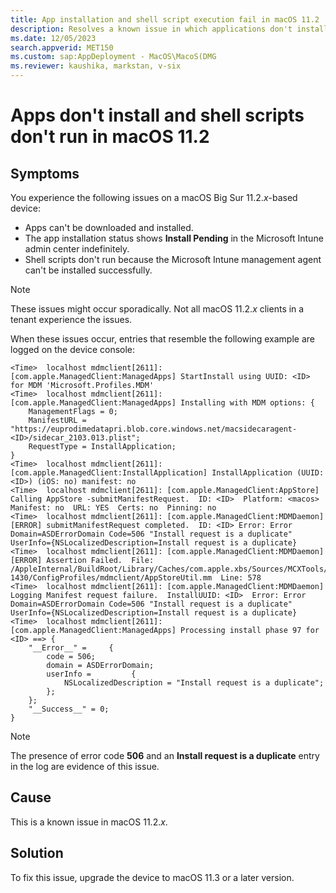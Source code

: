```yaml
---
title: App installation and shell script execution fail in macOS 11.2
description: Resolves a known issue in which applications don't install and shell scripts don't run on devices that run macOS 11.2.x.
ms.date: 12/05/2023
search.appverid: MET150
ms.custom: sap:AppDeployment - MacOS\MacoS(DMG
ms.reviewer: kaushika, markstan, v-six
---
```

# Apps don't install and shell scripts don't run in macOS 11.2

## Symptoms

You experience the following issues on a macOS Big Sur 11.2._x_-based device:

- Apps can't be downloaded and installed.
- The app installation status shows **Install Pending** in the Microsoft Intune admin center indefinitely.
- Shell scripts don't run because the Microsoft Intune management agent can't be installed successfully.

> [!NOTE]
> These issues might occur sporadically. Not all macOS 11.2._x_ clients in a tenant experience the issues.

When these issues occur, entries that resemble the following example are logged on the device console:

```output
<Time>  localhost mdmclient[2611]: [com.apple.ManagedClient:ManagedApps] StartInstall using UUID: <ID> for MDM 'Microsoft.Profiles.MDM'
<Time>  localhost mdmclient[2611]: [com.apple.ManagedClient:ManagedApps] Installing with MDM options: {
    ManagementFlags = 0;
    ManifestURL = "https://euprodimedatapri.blob.core.windows.net/macsidecaragent-<ID>/sidecar_2103.013.plist";
    RequestType = InstallApplication;
}
<Time>  localhost mdmclient[2611]: [com.apple.ManagedClient:InstallApplication] InstallApplication (UUID:<ID>) (iOS: no) manifest: no
<Time>  localhost mdmclient[2611]: [com.apple.ManagedClient:AppStore] Calling AppStore -submitManifestRequest.  ID: <ID>  Platform: <macos>  Manifest: no  URL: YES  Certs: no  Pinning: no
<Time>  localhost mdmclient[2611]: [com.apple.ManagedClient:MDMDaemon] [ERROR] submitManifestRequest completed.  ID: <ID> Error: Error Domain=ASDErrorDomain Code=506 "Install request is a duplicate" UserInfo={NSLocalizedDescription=Install request is a duplicate}
<Time>  localhost mdmclient[2611]: [com.apple.ManagedClient:MDMDaemon] [ERROR] Assertion Failed.  File: /AppleInternal/BuildRoot/Library/Caches/com.apple.xbs/Sources/MCXTools/MCXTools-1430/ConfigProfiles/mdmclient/AppStoreUtil.mm  Line: 578
<Time>  localhost mdmclient[2611]: [com.apple.ManagedClient:MDMDaemon] Logging Manifest request failure.  InstallUUID: <ID>  Error: Error Domain=ASDErrorDomain Code=506 "Install request is a duplicate" UserInfo={NSLocalizedDescription=Install request is a duplicate}
<Time>  localhost mdmclient[2611]: [com.apple.ManagedClient:ManagedApps] Processing install phase 97 for <ID> ==> {
    "__Error__" =     {
        code = 506;
        domain = ASDErrorDomain;
        userInfo =         {
            NSLocalizedDescription = "Install request is a duplicate";
        };
    };
    "__Success__" = 0;
}
```

> [!NOTE]
> The presence of error code **506** and an **Install request is a duplicate** entry in the log are evidence of this issue.

## Cause

This is a known issue in macOS 11.2._x_.

## Solution

To fix this issue, upgrade the device to macOS 11.3 or a later version.
